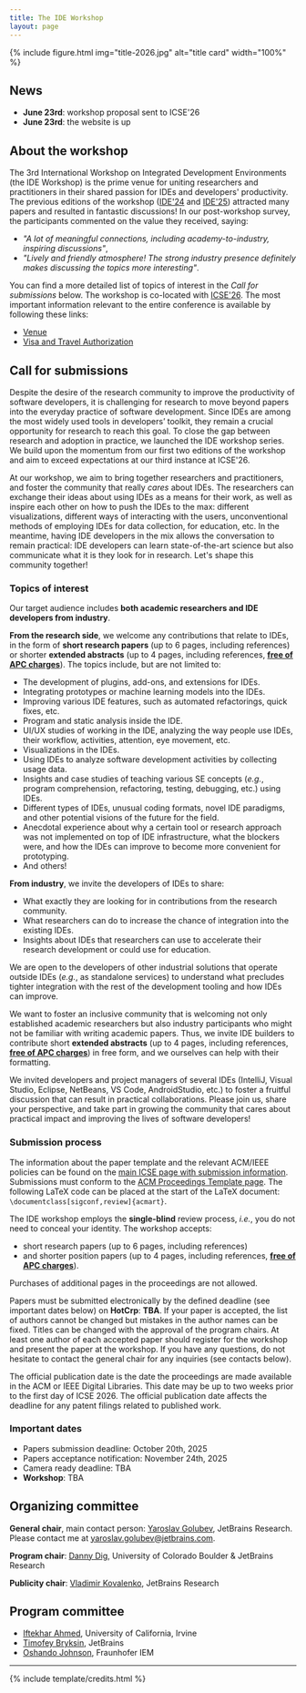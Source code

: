 ```yaml
---
title: The IDE Workshop
layout: page
---
```


{% include figure.html img="title-2026.jpg" alt="title card" width="100%" %}

[//]: # ({% include figure.html img="sponsors.jpg" alt="sponsors" width="80%" %})

## News

* **June 23rd**: workshop proposal sent to ICSE'26
* **June 23rd**: the website is up

## About the workshop

The 3rd International Workshop on Integrated Development Environments (the IDE Workshop) is the prime venue for uniting researchers
and practitioners in their shared passion for IDEs and developers' productivity. 
The previous editions of the workshop ([IDE'24](https://ide-workshop.github.io/content/ide-2024.html) 
and [IDE'25](https://ide-workshop.github.io/content/ide-2025.html)) attracted many papers and
resulted in fantastic discussions! In our post-workshop survey, the participants commented
on the value they received, saying:
* _"A lot of meaningful connections, including academy-to-industry,
  inspiring discussions"_,
* _"Lively and friendly atmosphere! The strong industry presence definitely makes
  discussing the topics more interesting"_.

You can find a more detailed list
of topics of interest in the _Call for submissions_ below. The workshop is co-located with [ICSE'26](https://conf.researchr.org/home/icse-2026).
The most important information relevant to the entire conference is available by following these links:

* [Venue](https://conf.researchr.org/venue/icse-2026/icse-2026-venue)
* [Visa and Travel Authorization](https://conf.researchr.org/attending/icse-2026/visa-and-travel-authorization)

## Call for submissions

Despite the desire of the research community to improve the productivity of software developers, 
it is challenging for research to move beyond papers into the everyday practice of software development. 
Since IDEs are among the most widely used tools in developers’ toolkit, they remain a crucial opportunity 
for research to reach this goal. To close the gap between research and adoption in practice, 
we launched the IDE workshop series. We build upon the momentum from our first two editions of the workshop and aim 
to exceed expectations at our third instance at ICSE'26.

At our workshop, we aim to bring together researchers and practitioners, and foster the community that really _cares_
about IDEs. The researchers can exchange their ideas about using IDEs as a means for their work, as well as
inspire each other on how to push the IDEs to the max: different visualizations, different ways of interacting with the users,
unconventional methods of employing IDEs for data collection, for education, etc. In the meantime, having IDE developers in the mix allows
the conversation to remain practical: IDE developers can learn state-of-the-art science but also communicate
what it is they look for in research. Let's shape this community together!

### Topics of interest

Our target audience includes **both academic researchers and IDE developers from industry**.

**From the research side**, we welcome any contributions that relate to IDEs, in the form of **short 
research papers** (up to 6 pages, including references) or shorter **extended abstracts** (up to 4 pages, including references, [**free of APC charges**](https://libraries.acm.org/acmopen/article-types)). 
The topics include, but are not limited to:

* The development of plugins, add-ons, and extensions for IDEs.
* Integrating prototypes or machine learning models into the IDEs.
* Improving various IDE features, such as automated refactorings, quick fixes, etc.
* Program and static analysis inside the IDE.
* UI/UX studies of working in the IDE, analyzing the way people use IDEs, their workflow, activities, attention, eye movement, etc.
* Visualizations in the IDEs.
* Using IDEs to analyze software development activities by collecting usage data.
* Insights and case studies of teaching various SE concepts (_e.g._, program comprehension, refactoring, 
testing, debugging, etc.) using IDEs.
* Different types of IDEs, unusual coding formats, novel IDE paradigms, and other potential visions of the future for the field.
* Anecdotal experience about why a certain tool or research approach was not implemented on top of IDE infrastructure, 
what the blockers were, and how the IDEs can improve to become more convenient for prototyping.
* And others!


**From industry**, we invite the developers of IDEs to share:

* What exactly they are looking for in contributions from the research community.
* What researchers can do to increase the chance of integration into the existing IDEs.
* Insights about IDEs that researchers can use to accelerate their research development or could use for education.

We are open to the developers of other industrial solutions that operate outside IDEs (_e.g._, as 
standalone services) to understand what precludes tighter integration with the rest of the development tooling and how 
IDEs can improve.

We want to foster an inclusive community that is welcoming not only established academic researchers but also 
industry participants who might not be familiar with writing academic papers. Thus, we invite IDE builders to 
contribute short **extended abstracts** (up to 4 pages, including references, [**free of APC charges**](https://libraries.acm.org/acmopen/article-types)) in free form, 
and we ourselves can help with their formatting.

We invited developers and project managers of several IDEs (IntelliJ, Visual Studio, Eclipse, NetBeans, VS Code, 
AndroidStudio, etc.) to foster a fruitful discussion that can result in practical collaborations. Please join us, 
share your perspective, and take part in growing the community that cares about practical impact and improving the 
lives of software developers!

### Submission process

The information about the paper template and the relevant ACM/IEEE policies can be found on the 
[main ICSE page with submission information](https://conf.researchr.org/track/icse-2026/icse-2026-research-track#submission-process).
Submissions must conform to the [ACM Proceedings Template page](https://www.acm.org/publications/proceedings-template).
The following LaTeX code can be placed at the start of the LaTeX document: `\documentclass[sigconf,review]{acmart}`.

The IDE workshop employs the **single-blind** review process, _i.e._, you do not need to conceal your identity.
The workshop accepts:
* short research papers (up to 6 pages, including references) 
* and shorter position papers (up to 4 pages, including references, [**free of APC charges**](https://libraries.acm.org/acmopen/article-types)). 

Purchases of additional pages in the proceedings are not allowed.

Papers must be submitted electronically by the defined deadline (see important dates below) on **HotCrp**: **TBA**. 
If your paper is accepted, the list of authors cannot be changed but mistakes in the author names can be fixed. Titles can be changed with the approval of the program chairs.
At least one author of each accepted paper should register for the
workshop and present the paper at the workshop. If you have any questions, do not hesitate to contact
the general chair for any inquiries (see contacts below).

The official publication date is the date the proceedings are made available in the ACM or IEEE Digital Libraries. 
This date may be up to two weeks prior to the first day of ICSE 2026. 
The official publication date affects the deadline for any patent filings related to published work.

### Important dates

* Papers submission deadline: October 20th, 2025
* Papers acceptance notification:  November 24th, 2025
* Camera ready deadline: TBA
* **Workshop**: TBA

## Organizing committee

**General chair**, main contact person: [Yaroslav Golubev](https://areyde.com/), JetBrains Research. Please contact me at [yaroslav.golubev@jetbrains.com](mailto:yaroslav.golubev@jetbrains.com).

**Program chair**: [Danny Dig](http://dig.cs.illinois.edu/), University of Colorado Boulder & JetBrains Research

**Publicity chair**: [Vladimir Kovalenko](vovak.me), JetBrains Research

## Program committee

* [Iftekhar Ahmed](https://ics.uci.edu/~iftekha/), University of California, Irvine
* [Timofey Bryksin](https://jzuken.github.io/), JetBrains
* [Oshando Johnson](https://www.linkedin.com/in/oshandojohnson/), Fraunhofer IEM

[//]: # (&#40;{% include toc.html %}&#41;)

------

{% include template/credits.html %}
